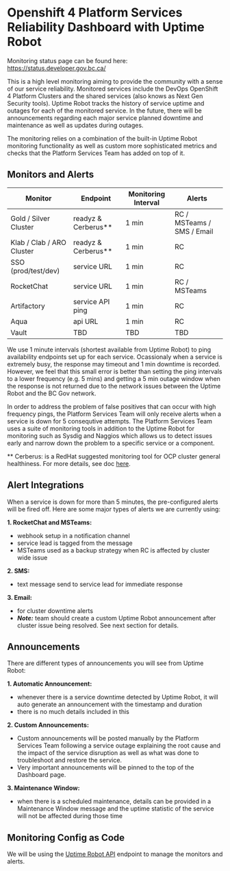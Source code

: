 # Openshift 4 Platform Services Reliability Dashboard with Uptime Robot

Monitoring status page can be found here: https://status.developer.gov.bc.ca/

This is a high level monitoring aiming to provide the community with a sense of our service reliability. Monitored services include the DevOps OpenShift 4 Platform Clusters and the shared services (also knows as Next Gen Security tools). Uptime Robot tracks the history of service uptime and outages for each of the monitored service. In the future, there will be announcements regarding each major service planned downtime and maintenance as well as updates during outages.

The monitoring relies on a combination of the built-in Uptime Robot monitoring functionality as well as custom more sophisticated metrics and checks that the Platform Services Team has added on top of it.

## Monitors and Alerts

| Monitor | Endpoint | Monitoring Interval | Alerts |
| ------- |--------- | ------------------- | ------ |
| Gold / Silver Cluster | readyz & Cerberus** | 1 min | RC / MSTeams / SMS / Email |
| Klab / Clab / ARO Cluster | readyz & Cerberus** | 1 min | RC |
| SSO (prod/test/dev) | service URL | 1 min | RC |
| RocketChat | service URL | 1 min | RC / MSTeams |
| Artifactory | service API ping | 1 min | RC |
| Aqua | api URL | 1 min | RC |
| Vault | TBD | TBD | TBD |

We use 1 minute intervals (shortest available from Uptime Robot) to ping availability endpoints set up for each service. Ocassionaly when a service is extremely busy, the response may timeout and 1 min downtime is recorded. However, we feel that this small error is better than setting the ping intervals to a lower frequency (e.g. 5 mins) and getting a 5 min outage window when the response is not returned due to the network issues between the Uptime Robot and the BC Gov network.  

 In order to address the problem of false positives that can occur with high frequency pings, the Platform Services Team will only receive alerts when a service is down for 5 consequtive attempts.  The Platform Services Team uses a suite of monitoring tools in addition to the  Uptime Robot for monitoring such as Sysdig and Naggios which allows us to detect issues early and narrow down the problem to a specific service or a component.

** Cerberus: is a RedHat suggested monitoring tool for OCP cluster general healthiness. For more details, see doc [here](../cerberus/readme.md).

## Alert Integrations

When a service is down for more than 5 minutes, the pre-configured alerts will be fired off. Here are some major types of alerts we are currently using:

**1. RocketChat and MSTeams:**
- webhook setup in a notification channel
- service lead is tagged from the message
- MSTeams used as a backup strategy when RC is affected by cluster wide issue

**2. SMS:**
- text message send to service lead for immediate response

**3. Email:**
- for cluster downtime alerts
- ***Note:*** team should create a custom Uptime Robot announcement after cluster issue being resolved. See next section for details.


## Announcements

There are different types of announcements you will see from Uptime Robot:

**1. Automatic Announcement:**
- whenever there is a service downtime detected by Uptime Robot, it will auto generate an announcement with the timestamp and duration
- there is no much details included in this

**2. Custom Announcements:**
- Custom announcements will be posted manually by the Platform Services Team following a service outage explaining the root cause and the impact of the service disruption as well as what was done to troubleshoot and restore the service.
- Very important announcements will be pinned to the top of the Dashboard page.

**3. Maintenance Window:**
- when there is a scheduled maintenance, details can be provided in a Maintenance Window message and the uptime statistic of the service will not be affected during those time


## Monitoring Config as Code
We will be using the [Uptime Robot API](https://uptimerobot.com/api/) endpoint to manage the monitors and alerts.
